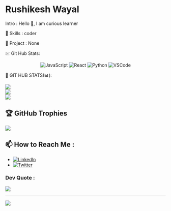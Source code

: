# Rushikesh Wayal

Intro : Hello 👋, I am curious learner

🚀 Skills : coder

💼 Project : None

💹 Git Hub Stats:
<p align="center">
  <img src="https://img.shields.io/badge/Tech-JavaScript-yellow" alt="JavaScript">
  <img src="https://img.shields.io/badge/Tech-React-blue" alt="React">
  <img src="https://img.shields.io/badge/Tech-Python-green" alt="Python">
  <img src="https://img.shields.io/badge/Tools-VSCode-purple" alt="VSCode">
</p>
📌 GIT HUB STATS(📊):

![](https://github-readme-stats.vercel.app/api?username=YADNESHSHIRKE21&theme=nightowl&hide_border=false&include_all_commits=false&count_private=false)<br/>
![](https://github-readme-streak-stats.herokuapp.com/?user=YADNESHSHIRKE21&theme=nightowl&hide_border=false)<br/>
![](https://github-readme-stats.vercel.app/api/top-langs/?username=YADNESHSHIRKE21&theme=nightowl&hide_border=false&include_all_commits=false&count_private=false&layout=compact)
  

## 🏆 GitHub Trophies
![](https://github-profile-trophy.vercel.app/?username=YADNESHSHIRKE21&theme=radical&no-frame=false&no-bg=false&margin-w=4)

## 📫 How to Reach Me :   

- [![LinkedIn](https://img.shields.io/badge/LinkedIn-Connect-blue)](https://www.linkedin.com/in/your-linkedin/)
- [![Twitter](https://img.shields.io/badge/Twitter-Follow-1DA1F2)](https://twitter.com/your-twitter-handle)

###  Dev Quote :
![](https://quotes-github-readme.vercel.app/api?type=horizontal&theme=radical)

---
[![](https://visitcount.itsvg.in/api?id=YADNESHSHIRKE21&icon=0&color=0)](https://visitcount.itsvg.in)
